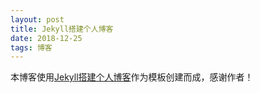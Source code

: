 ```yaml
---
layout: post
title: Jekyll搭建个人博客
date: 2018-12-25 
tags: 博客   
---
```


本博客使用<a href="http://baixin.io/2016/10/jekyll_tutorials1/" target="_blank">Jekyll搭建个人博客</a>作为模板创建而成，感谢作者！